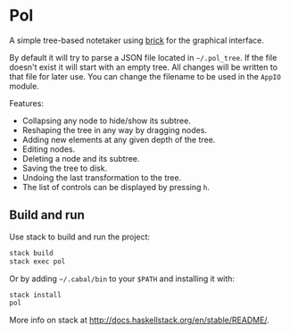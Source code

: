 # Pol

A simple tree-based notetaker using [brick](https://hackage.haskell.org/package/brick) for the graphical interface.



By default it will try to parse a JSON file located in `~/.pol_tree`. If
the file doesn't exist it will start with an empty tree. All changes will
be written to that file for later use. You can change the filename to be used
in the `AppIO` module.

Features:

* Collapsing any node to hide/show its subtree.
* Reshaping the tree in any way by dragging nodes.
* Adding new elements at any given depth of the tree.
* Editing nodes.
* Deleting a node and its subtree.
* Saving the tree to disk.
* Undoing the last transformation to the tree. 
* The list of controls can be displayed by pressing `h`.


## Build and run

Use stack to build and run the project:

```sh
stack build
stack exec pol
```

Or by adding `~/.cabal/bin` to your `$PATH` and installing it with:

```sh
stack install
pol
```

More info on stack at http://docs.haskellstack.org/en/stable/README/.
